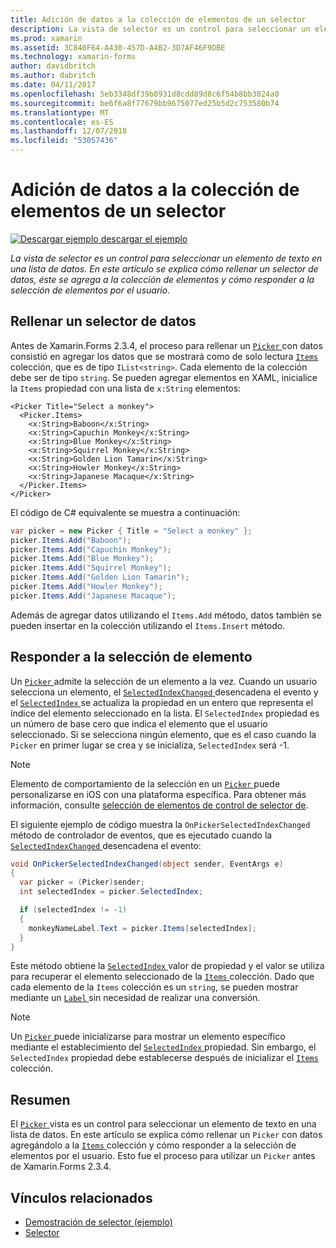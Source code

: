 ```yaml
---
title: Adición de datos a la colección de elementos de un selector
description: La vista de selector es un control para seleccionar un elemento de texto en una lista de datos. En este artículo se explica cómo rellenar un selector de datos, éste se agrega a la colección de elementos y cómo responder a la selección de elementos por el usuario.
ms.prod: xamarin
ms.assetid: 3C840F64-A430-457D-A4B2-3D7AF46F9DBE
ms.technology: xamarin-forms
author: davidbritch
ms.author: dabritch
ms.date: 04/11/2017
ms.openlocfilehash: 5eb3348df39b8931d8cdd89d8c6f54b8bb3024a0
ms.sourcegitcommit: be6f6a8f77679bb9675077ed25b5d2c753580b74
ms.translationtype: MT
ms.contentlocale: es-ES
ms.lasthandoff: 12/07/2018
ms.locfileid: "53057436"
---
```

# <a name="adding-data-to-a-pickers-items-collection"></a>Adición de datos a la colección de elementos de un selector

[![Descargar ejemplo](~/media/shared/download.png) descargar el ejemplo](https://developer.xamarin.com/samples/xamarin-forms/UserInterface/PickerDemo/)

_La vista de selector es un control para seleccionar un elemento de texto en una lista de datos. En este artículo se explica cómo rellenar un selector de datos, éste se agrega a la colección de elementos y cómo responder a la selección de elementos por el usuario._

## <a name="populating-a-picker-with-data"></a>Rellenar un selector de datos

Antes de Xamarin.Forms 2.3.4, el proceso para rellenar un [ `Picker` ](xref:Xamarin.Forms.Picker) con datos consistió en agregar los datos que se mostrará como de solo lectura [ `Items` ](xref:Xamarin.Forms.Picker.Items) colección, que es de tipo `IList<string>`. Cada elemento de la colección debe ser de tipo `string`. Se pueden agregar elementos en XAML, inicialice la `Items` propiedad con una lista de `x:String` elementos:

```xaml
<Picker Title="Select a monkey">
  <Picker.Items>
    <x:String>Baboon</x:String>
    <x:String>Capuchin Monkey</x:String>
    <x:String>Blue Monkey</x:String>
    <x:String>Squirrel Monkey</x:String>
    <x:String>Golden Lion Tamarin</x:String>
    <x:String>Howler Monkey</x:String>
    <x:String>Japanese Macaque</x:String>
  </Picker.Items>
</Picker>
```

El código de C# equivalente se muestra a continuación:

```csharp
var picker = new Picker { Title = "Select a monkey" };
picker.Items.Add("Baboon");
picker.Items.Add("Capuchin Monkey");
picker.Items.Add("Blue Monkey");
picker.Items.Add("Squirrel Monkey");
picker.Items.Add("Golden Lion Tamarin");
picker.Items.Add("Howler Monkey");
picker.Items.Add("Japanese Macaque");
```

Además de agregar datos utilizando el `Items.Add` método, datos también se pueden insertar en la colección utilizando el `Items.Insert` método.

## <a name="responding-to-item-selection"></a>Responder a la selección de elemento

Un [ `Picker` ](xref:Xamarin.Forms.Picker) admite la selección de un elemento a la vez. Cuando un usuario selecciona un elemento, el [ `SelectedIndexChanged` ](xref:Xamarin.Forms.Picker.SelectedIndexChanged) desencadena el evento y el [ `SelectedIndex` ](xref:Xamarin.Forms.Picker.SelectedIndex) se actualiza la propiedad en un entero que representa el índice del elemento seleccionado en la lista. El `SelectedIndex` propiedad es un número de base cero que indica el elemento que el usuario seleccionado. Si se selecciona ningún elemento, que es el caso cuando la `Picker` en primer lugar se crea y se inicializa, `SelectedIndex` será -1.

> [!NOTE]
> Elemento de comportamiento de la selección en un [ `Picker` ](xref:Xamarin.Forms.Picker) puede personalizarse en iOS con una plataforma específica. Para obtener más información, consulte [selección de elementos de control de selector de](~/xamarin-forms/platform/platform-specifics/consuming/ios.md#picker_update_mode).

El siguiente ejemplo de código muestra la `OnPickerSelectedIndexChanged` método de controlador de eventos, que es ejecutado cuando la [ `SelectedIndexChanged` ](xref:Xamarin.Forms.Picker.SelectedIndexChanged) desencadena el evento:

```csharp
void OnPickerSelectedIndexChanged(object sender, EventArgs e)
{
  var picker = (Picker)sender;
  int selectedIndex = picker.SelectedIndex;

  if (selectedIndex != -1)
  {
    monkeyNameLabel.Text = picker.Items[selectedIndex];
  }
}
```

Este método obtiene la [ `SelectedIndex` ](xref:Xamarin.Forms.Picker.SelectedIndex) valor de propiedad y el valor se utiliza para recuperar el elemento seleccionado de la [ `Items` ](xref:Xamarin.Forms.Picker.Items) colección. Dado que cada elemento de la `Items` colección es un `string`, se pueden mostrar mediante un [ `Label` ](xref:Xamarin.Forms.Label) sin necesidad de realizar una conversión.

> [!NOTE]
> Un [ `Picker` ](xref:Xamarin.Forms.Picker) puede inicializarse para mostrar un elemento específico mediante el establecimiento del [ `SelectedIndex` ](xref:Xamarin.Forms.Picker.SelectedIndex) propiedad. Sin embargo, el `SelectedIndex` propiedad debe establecerse después de inicializar el [ `Items` ](xref:Xamarin.Forms.Picker.Items) colección.

## <a name="summary"></a>Resumen

El [ `Picker` ](xref:Xamarin.Forms.Picker) vista es un control para seleccionar un elemento de texto en una lista de datos. En este artículo se explica cómo rellenar un `Picker` con datos agregándolo a la [ `Items` ](xref:Xamarin.Forms.Picker.Items) colección y cómo responder a la selección de elementos por el usuario. Esto fue el proceso para utilizar un `Picker` antes de Xamarin.Forms 2.3.4.


## <a name="related-links"></a>Vínculos relacionados

- [Demostración de selector (ejemplo)](https://developer.xamarin.com/samples/xamarin-forms/UserInterface/PickerDemo/)
- [Selector](xref:Xamarin.Forms.Picker)
